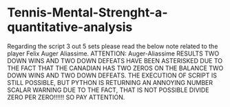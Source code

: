 # Tennis-Mental-Strenght-a-quantitative-analysis
Regarding the script 3 out 5 sets please read the below note related to the player Felix Auger Aliassime.
ATTENTION: Auger-Aliassime RESULTS TWO DOWN WINS AND TWO DOWN DEFEATS HAVE BEEN ASTERISKED DUE TO THE FACT THAT THE CANADIAN HAS TWO ZEROS ON THE BALANCE
TWO DOWN WINS AND TWO DOWN DEFEATS. THE EXECUTION OF SCRIPT IS STILL POSSIBLE, BUT PYTHON IS RETURNING AN ANNOYING NUMBER SCALAR 
WARNING DUE TO THE FACT, THAT IS NOT POSSIBLE DIVIDE ZERO PER ZERO!!!!!! SO PAY ATTENTION.
